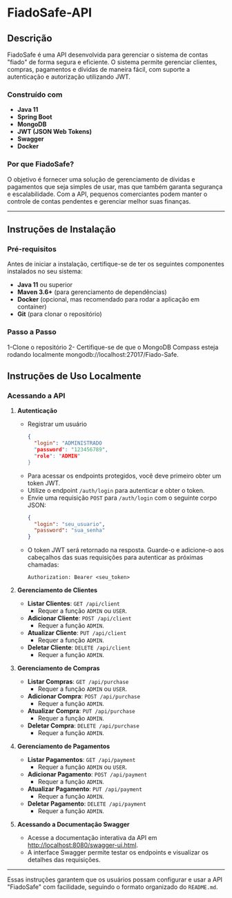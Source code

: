 # FiadoSafe-API

## Descrição

FiadoSafe é uma API desenvolvida para gerenciar o sistema de contas "fiado" de forma segura e eficiente. O sistema permite gerenciar clientes, compras, pagamentos e dívidas de maneira fácil, com suporte a autenticação e autorização utilizando JWT. 

### Construído com
- **Java 11** 
- **Spring Boot** 
- **MongoDB**
- **JWT (JSON Web Tokens)** 
- **Swagger** 
- **Docker** 

### Por que FiadoSafe?
O objetivo é fornecer uma solução de gerenciamento de dívidas e pagamentos que seja simples de usar, mas que também garanta segurança e escalabilidade. Com a API, pequenos comerciantes podem manter o controle de contas pendentes e gerenciar melhor suas finanças.

---

## Instruções de Instalação

### Pré-requisitos

Antes de iniciar a instalação, certifique-se de ter os seguintes componentes instalados no seu sistema:
- **Java 11** ou superior
- **Maven 3.6+** (para gerenciamento de dependências)
- **Docker** (opcional, mas recomendado para rodar a aplicação em container)
- **Git** (para clonar o repositório)

### Passo a Passo

1-Clone o repositório
2- Certifique-se de que o MongoDB Compass esteja rodando localmente mongodb://localhost:27017/Fiado-Safe.

## Instruções de Uso Localmente

### Acessando a API

1. **Autenticação**
   - Registrar um usuário
     ```json
     {
       "login": "ADMINISTRADO
       "password": "123456789",
       "role": "ADMIN"
     }
     ```
   - Para acessar os endpoints protegidos, você deve primeiro obter um token JWT.
   - Utilize o endpoint `/auth/login` para autenticar e obter o token.
   - Envie uma requisição `POST` para `/auth/login` com o seguinte corpo JSON:
     ```json
     {
       "login": "seu_usuario",
       "password": "sua_senha"
     }
     ```
   - O token JWT será retornado na resposta. Guarde-o e adicione-o aos cabeçalhos das suas requisições para autenticar as próximas chamadas:
     ```
     Authorization: Bearer <seu_token>
     ```

3. **Gerenciamento de Clientes**
   - **Listar Clientes**: `GET /api/client`
     - Requer a função `ADMIN` ou `USER`.
   - **Adicionar Cliente**: `POST /api/client`
     - Requer a função `ADMIN`.
   - **Atualizar Cliente**: `PUT /api/client`
     - Requer a função `ADMIN`.
   - **Deletar Cliente**: `DELETE /api/client`
     - Requer a função `ADMIN`.

4. **Gerenciamento de Compras**
   - **Listar Compras**: `GET /api/purchase`
     - Requer a função `ADMIN` ou `USER`.
   - **Adicionar Compra**: `POST /api/purchase`
     - Requer a função `ADMIN`.
   - **Atualizar Compra**: `PUT /api/purchase`
     - Requer a função `ADMIN`.
   - **Deletar Compra**: `DELETE /api/purchase`
     - Requer a função `ADMIN`.

5. **Gerenciamento de Pagamentos**
   - **Listar Pagamentos**: `GET /api/payment`
     - Requer a função `ADMIN` ou `USER`.
   - **Adicionar Pagamento**: `POST /api/payment`
     - Requer a função `ADMIN`.
   - **Atualizar Pagamento**: `PUT /api/payment`
     - Requer a função `ADMIN`.
   - **Deletar Pagamento**: `DELETE /api/payment`
     - Requer a função `ADMIN`.

6. **Acessando a Documentação Swagger**
   - Acesse a documentação interativa da API em [http://localhost:8080/swagger-ui.html](http://localhost:8080/swagger-ui.html).
   - A interface Swagger permite testar os endpoints e visualizar os detalhes das requisições.

---

Essas instruções garantem que os usuários possam configurar e usar a API "FiadoSafe" com facilidade, seguindo o formato organizado do `README.md`.
